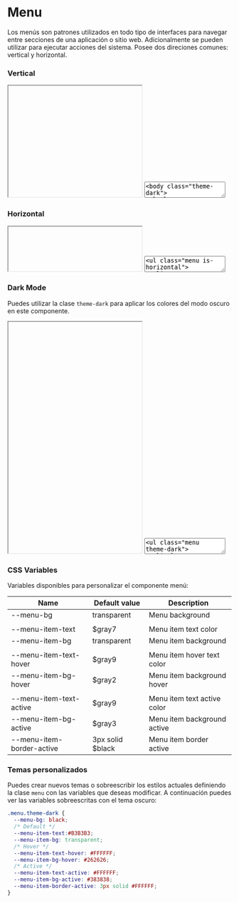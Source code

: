 # Menu

Los menús son patrones utilizados en todo tipo de interfaces para navegar entre secciones de una aplicación o sitio web. Adicionalmente se pueden utilizar para ejecutar acciones del sistema. Posee dos direciones comunes: vertical y horizontal.

### Vertical

<iframe class="code-preview" height="250px"></iframe>
<textarea class="code-editor" name="code">
<body class="theme-dark">
<ul class="menu border">
  <li><a href="#">Item 1</a></li>
  <li><a href="#">Item 2</a></li>
  <li class="active"><a href="#">Item 3</a></li>
  <li><a href="#">Item 4</a></li>
  <li><a href="#">Item 5</a></li>
</ul>
</body>
</textarea>

### Horizontal

<iframe class="code-preview" height="100px"></iframe>
<textarea class="code-editor" name="code">
<ul class="menu is-horizontal">
  <li><a href="#">Item 1</a></li>
  <li><a href="#">Item 2</a></li>
  <li class="active"><a href="#">Item 3</a></li>
  <li><a href="#">Item 4</a></li>
  <li><a href="#">Item 5</a></li>
</ul>
</textarea>

### Dark Mode

Puedes utilizar la clase `theme-dark` para aplicar los colores del modo oscuro en este componente.

<iframe class="code-preview" height="520px"></iframe>
<textarea class="code-editor" name="code">
<ul class="menu theme-dark">
  <li class="menu-section">SECTION 1</li>
  <li><a href="#">Item 1</a></li>
  <li><a href="#">Item 2</a></li>
  <li class="active"><a href="#">Item 3</a></li>
  <li><a href="#">Item 4</a></li>
  <li><a href="#">Item 5</a></li>
  <li class="menu-section">SECTION 2</li>
  <li><a href="#">Item 1</a></li>
  <li><a href="#">Item 2</a></li>
  <li><a href="#">Item 3</a></li>
  <li><a href="#">Item 4</a></li>
</ul>
</textarea>

### CSS Variables

Variables disponibles para personalizar el componente menú:

|Name|Default value|Description|
|--- |--- |--- |
|--menu-bg|transparent|Menu background|
||||
|--menu-item-text|$gray7|Menu item text color|
|--menu-item-bg|transparent|Menu item background|
||||
|--menu-item-text-hover|$gray9|Menu item hover text color|
|--menu-item-bg-hover|$gray2|Menu item background hover|
||||
|--menu-item-text-active|$gray9|Menu item text active color|
|--menu-item-bg-active|$gray3|Menu item background active|
|--menu-item-border-active|3px solid $black|Menu item border active|

### Temas personalizados

Puedes crear nuevos temas o sobreescribir los estilos actuales definiendo la clase `menu` con las variables que deseas modificar. A continuación puedes ver las variables sobreescritas con el tema oscuro:

```css
.menu.theme-dark {
  --menu-bg: black;
  /* Default */
  --menu-item-text:#B3B3B3;
  --menu-item-bg: transparent;
  /* Hover */
  --menu-item-text-hover: #FFFFFF;
  --menu-item-bg-hover: #262626;
  /* Active */
  --menu-item-text-active: #FFFFFF;
  --menu-item-bg-active: #383838;
  --menu-item-border-active: 3px solid #FFFFFF;
}
```
